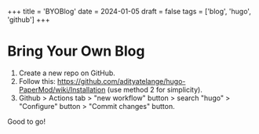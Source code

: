 +++
title = 'BYOBlog'
date = 2024-01-05
draft = false
tags = ['blog', 'hugo', 'github']
+++

# Bring Your Own Blog

1. Create a new repo on GitHub.
2. Follow this: https://github.com/adityatelange/hugo-PaperMod/wiki/Installation (use method 2 for simplicity).
3. Github > Actions tab > "new workflow" button > search "hugo" > "Configure" button > "Commit changes" button.

Good to go!